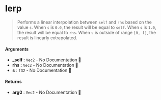 # lerp

>  Performs a linear interpolation between `self` and `rhs` based on the value `s`.
>  When `s` is `0.0`, the result will be equal to `self`.  When `s` is `1.0`, the result
>  will be equal to `rhs`. When `s` is outside of range `[0, 1]`, the result is linearly
>  extrapolated.

#### Arguments

- **\_self** : `Vec2` \- No Documentation 🚧
- **rhs** : `Vec2` \- No Documentation 🚧
- **s** : `f32` \- No Documentation 🚧

#### Returns

- **arg0** : `Vec2` \- No Documentation 🚧